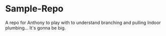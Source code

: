 # Sample-Repo
A repo for Anthony to play with to understand branching and pulling
Indoor plumbing... It's gonna be big.
